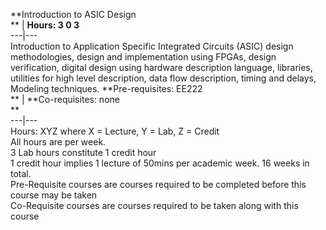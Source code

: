 **Introduction to ASIC Design  
** | **Hours: 3 0 3**  
---|---  
Introduction to Application Specific Integrated Circuits (ASIC) design methodologies, design and implementation using FPGAs, design verification, digital design using hardware description language, libraries, utilities for high level description, data flow description, timing and delays, Modeling techniques. 
**Pre-requisites: EE222  
** | **Co-requisites: none  
**  
---|---  
Hours: XYZ where X = Lecture, Y = Lab, Z = Credit  
All hours are per week.  
3 Lab hours constitute 1 credit hour  
1 credit hour implies 1 lecture of 50mins per academic week. 16 weeks in total.  
Pre-Requisite courses are courses required to be completed before this course may be taken  
Co-Requisite courses are courses required to be taken along with this course
